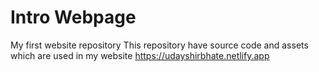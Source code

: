 # Intro Webpage
My first website repository
This repository have source code and assets which are used in my website
https://udayshirbhate.netlify.app
